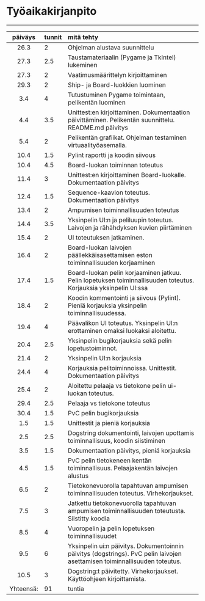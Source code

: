 # Työaikakirjanpito

---

| päiväys | tunnit | mitä tehty |
| :------:|:-------|:-----------|
| 26.3 | 2 | Ohjelman alustava suunnittelu
| 27.3 | 2.5 | Taustamateriaalin (Pygame ja TkIntel) lukeminen
| 27.3 | 2 | Vaatimusmäärittelyn kirjoittaminen
| 29.3 | 2 |Ship- ja Board-luokkien luominen
| 3.4 | 4 | Tutustuminen Pygame toimintaan, pelikentän luominen 
| 4.4 | 3.5 | Unittest:en kirjoittaminen. Dokumentaation päivittäminen. Pelikentän suunnittelu. README.md päivitys
|5.4| 2 | Pelikentän grafiikat. Ohjelman testaminen virtuaalityöasemalla.
|10.4| 1.5 | Pylint raportti ja koodin siivous
|10.4| 4.5 | Board-luokan toiminnan toteutus
|11.4|3| Unittest:en kirjoittaminen Board-luokalle. Dokumentaation päivitys
|12.4|1.5| Sequence-kaavion toteutus. Dokumentaation päivitys
|13.4| 2 | Ampumisen toiminnallisuuden toteutus
|14.4|3.5| Yksinpelin UI:n ja peliluupin toteutus. Laivojen ja rähähdyksen kuvien piirtäminen
|15.4|2| UI toteutuksen jatkaminen.
|16.4| 2 | Board-luokan laivojen päällekkäisasettamisen eston toiminnallisuuden korjaaminen
|17.4| 1.5| Board-luokan pelin korjaaminen jatkuu. Pelin lopetuksen toiminnallisuuden toteutus. Korjauksia yksinpelin UI:ssa
|18.4| 2 | Koodin kommentointi ja siivous (Pylint). Pieniä korjauksia yksinpelin toiminnallisuudessa.
|19.4| 4 | Päävalikon UI toteutus. Yksinpelin UI:n erottaminen omaksi luokaksi aloitettu.
|20.4| 2.5| Yksinpelin bugikorjauksia sekä pelin lopetustoiminnot.
|21.4| 2 | Yksinpelin UI:n korjauksia
|24.4| 4 | Korjauksia pelitoiminnoissa. Unittestit. Dokumentaation päivitys
|25.4|2| Aloitettu pelaaja vs tietokone pelin ui-luokan toteutus.
|29.4|2.5| Pelaaja vs tietokone toteutus
|30.4| 1.5| PvC pelin bugikorjauksia
|1.5|1.5| Unittestit ja pieniä korjauksia
|2.5|2.5| Dogstring dokumentointi, laivojen upottamis toiminnallisuus, koodin siistiminen
|3.5|1.5| Dokumentaation päivitys, pieniä korjauksia
|4.5|1.5| PvC pelin tietokeneen kentän toiminnallisuus. Pelaajakentän laivojen alustus
|6.5|2| Tietokonevuorolla tapahtuvan ampumisen toiminnallisuuden toteutus. Virhekorjaukset.
|7.5|3| Jatkettu tietokonevuorolla tapahtuvan ampumisen toiminnallisuuden toteutusta. Siistitty koodia
|8.5|4| Vuoropelin ja pelin lopetuksen toiminnallisuudet
|9.5|6| Yksinpelin ui:n päivitys. Dokumentoinnin päivitys (dogstrings). PvC pelin laivojen asettamisen toiminnallisuuden toteutus.
|10.5|3| Dogstring:t päivitetty. Virhekorjaukset. Käyttöohjeen kirjoittamista.
|Yhteensä:| 91 | tuntia

